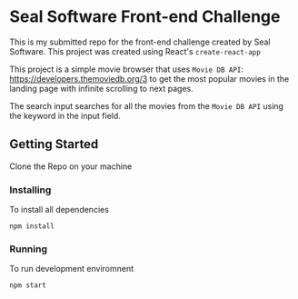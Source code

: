 # Seal Software Front-end Challenge

This is my submitted repo for the front-end challenge created by Seal Software.
This project was created using React's ```create-react-app```

This project is a simple movie browser that uses `Movie DB API`: https://developers.themoviedb.org/3 to get the most popular movies in the landing page with infinite scrolling to next pages.

The search input searches for all the movies from the `Movie DB API` using the keyword in the input field.

## Getting Started

Clone the Repo on your machine

### Installing  

To install all dependencies

```
npm install
```

### Running

To run development enviromnent

```
npm start
```
